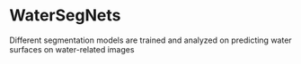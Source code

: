 # WaterSegNets
 Different segmentation models are trained and analyzed on predicting water surfaces on water-related images
